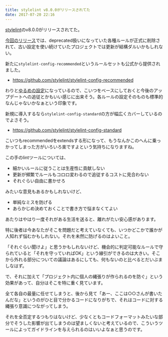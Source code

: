 ```yaml
---
title: stylelint v8.0.0がリリースされてた
date: 2017-07-20 22:16
---
```

[stylelint](https://stylelint.io/)のv8.0.0がリリースされてた。

[今回のリリース](https://github.com/stylelint/stylelint/releases)では、deprecated扱いになっていた各種ルールが正式に削除されて、古い設定を使い続けていたプロジェクトでは更新が結構ダルいかもしれない。

新たに`stylelint-config-recommended`というルールセットも公式から提供されました。

- https://github.com/stylelint/stylelint-config-recommended

わりと[ゆるめの設定](https://github.com/stylelint/stylelint-config-recommended/blob/master/index.js)になっているので、こいつをベースにしておくと今後のアップデートへの追従とかもいい感じに出来そう。各ルールの設定そのものも標準的なんじゃないかなぁという印象です。

新規に導入するなら`stylelint-config-standard`の方が幅広くカバーしているのでよさそう。

- https://github.com/stylelint/stylelint-config-standard

こいつもrecommendedをextendsする形になって、もうなんかこのへんに乗っかってしまった方がいろいろ楽ですよという気持ちになりますね。

この手のlintツールについては、

- 細かいルールに従うことは生産性に貢献しない
- 更新が頻繁でルールもコロロ変わるので追従するコストに見合わない
- それぐらい自由に書かせろ

みたいな意見もあるかもしれないけど、

- 単純なミスを防げる
- あらかじめ決めておくことで書き方で悩まなくてよい

あたりはやはり一度それがある生活を送ると、離れがたい安心感があります。

特に後者は今あなたがそこを問題だと考えていなくても、いつかどこかで誰かが人知れず悩むかもしれない。それを未然に防げるのはよいこと。

「それぐらい聞けよ」と思うかもしれないけど、機会的に判定可能なルールで守られていると「それを守っていればOK」という線引ができるのは大きい。そこから外れる部分についての議論はあるにしても、何もないのと比べるとだいぶましなはず。

で、それに加えて「プロジェクト内に個人の縄張りが作られるのを防ぐ」という効果があって、自分はそこを特に重く見ています。

全て各自の最量に任せてしまうと、後から見て「あー、ここは○○さんが書いたんだな」というのがひと目で分かるコードになりがちで、それはコードに対する縄張り意識につながってしまう。

それを全否定するつもりはないけど、少なくともコードフォーマットみたいな部分でそうした影響が出てしまうのは望ましくないと考えているので、こういうツールによってガイドラインを与えられるのはいいよなぁと思うのです。
